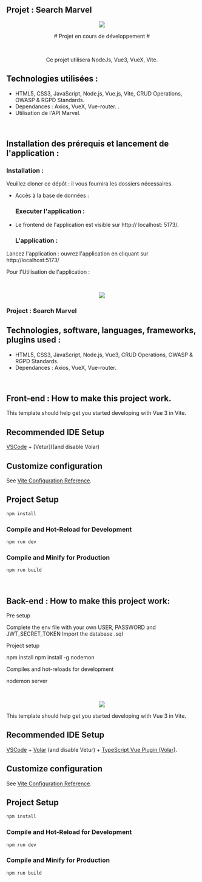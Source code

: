 ## Projet : Search Marvel ##

<p align="center">
  <img src="https://user-images.githubusercontent.com/90606431/203766979-c795b64e-2f06-4893-8caa-2a1207015cb5.jpg")/>
  
  <br>
 <p align="center"> 
  # Projet en cours de développement #
</p>

<br>
<p align="center"> 
Ce projet utilisera NodeJs, Vue3, VueX, Vite. 
 <br>


 ## Technologies utilisées : ##
 
- HTML5, CSS3, JavaScript, Node.js, Vue.js, Vite, CRUD Operations, OWASP & RGPD Standards.
- Dependances : Axios, VueX, Vue-router. .
- Utilisation de l'API Marvel.

 <br>

 ## Installation des prérequis et lancement de l'application : ##

   ### Installation : ###

Veuillez cloner ce dépôt : il vous fournira les dossiers nécessaires.

- Accès à la base de données :


   ### Executer l'application : ###

- Le frontend de l'application est visible sur http:// localhost: 5173/.
    
    
    ### L'application :  ###
   
Lancez l'application : ouvrez l'application en cliquant sur http://localhost:5173/

Pour l'Utilisation de l'application : 

<br>
 <p align="center">
 <img src="https://user-images.githubusercontent.com/90606431/203770072-0ead0d09-a9e2-4457-9c57-a618881af0e4.jpg")/>

<br>


 ### Project  : Search Marvel ###


## Technologies, software, languages, frameworks, plugins used : ##

- HTML5, CSS3, JavaScript, Node.js, Vue3, CRUD Operations, OWASP & RGPD Standards.
- Dependances : Axios, VueX, Vue-router.

<br>

## Front-end : How to make this project work. ##

This template should help get you started developing with Vue 3 in Vite.

## Recommended IDE Setup

[VSCode](https://code.visualstudio.com/) + [Vetur]((and disable Volar)

## Customize configuration

See [Vite Configuration Reference](https://vitejs.dev/config/).

## Project Setup

```sh
npm install
```

### Compile and Hot-Reload for Development

```sh
npm run dev
```

### Compile and Minify for Production

```sh
npm run build
```
<br>

## Back-end : How to make this project work: 

Pre setup

Complete the env file with your own USER, PASSWORD and JWT_SECRET_TOKEN
Import the database .sql 

Project setup

npm install
npm install -g nodemon

Compiles and hot-reloads for development

nodemon server

<br>
<p align="center">
<img src= "https://user-images.githubusercontent.com/90606431/186601599-2fae53bf-75b9-40f6-97f8-2b231a8b0202.jpg"/>
  
<br>

This template should help get you started developing with Vue 3 in Vite.

## Recommended IDE Setup

[VSCode](https://code.visualstudio.com/) + [Volar](https://marketplace.visualstudio.com/items?itemName=Vue.volar) (and disable Vetur) + [TypeScript Vue Plugin (Volar)](https://marketplace.visualstudio.com/items?itemName=Vue.vscode-typescript-vue-plugin).

## Customize configuration

See [Vite Configuration Reference](https://vitejs.dev/config/).

## Project Setup

```sh
npm install
```

### Compile and Hot-Reload for Development

```sh
npm run dev
```

### Compile and Minify for Production

```sh
npm run build
```
